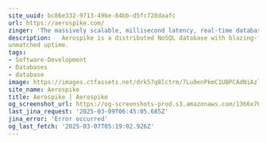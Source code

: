 ```yaml
---
site_uuid: bc86e332-9713-49be-84bb-d5fc728daafc
url: https://aerospike.com/
zinger: 'The massively scalable, millisecond latency, real-time database.'
description:   Aerospike is a distributed NoSQL database with blazing-fast reads/writes and
unmatched uptime.
tags:
- Software-Development
- Databases
- database
image: https://images.ctfassets.net/drk57q8lctrm/7Lu0enPkmC1UBPCAdNiAzl/4a4e59826fdb8ad861c52dd669b73a57/default_feature_image_1.webp?w=1200&h=630&fit=crop&f=left
site_name: Aerospike
title: Aerospike | Aerospike
og_screenshot_url: https://og-screenshots-prod.s3.amazonaws.com/1366x768/80/false/596d4aa0511326d039f40b456b3a6788edbf4c229e7cfa0312c22fef2e0b8801.jpeg
last_jina_request: '2025-03-09T06:45:05.685Z'
jina_error: 'Error occurred'
og_last_fetch: '2025-03-07T05:19:02.926Z'
---
```


